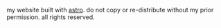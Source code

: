 my website built with [astro](https://astro.build/). do not copy or re-distribute without my prior permission. all rights reserved.
